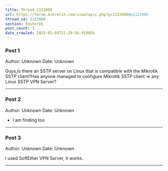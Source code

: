 ```yaml
---
title: Thread-1122080
url: https://forum.mikrotik.com/viewtopic.php?p=1122080#p1122080
thread_id: 1122080
section: RouterOS
post_count: 3
date_crawled: 2025-02-03T21:29:56.918056
---
```


### Post 1
Author: Unknown
Date: Unknown

Guys,Is there an SSTP server on Linux that is compatible with the Mikrotik SSTP client?Has anyone managed to configure Mikrotik SSTP client => any Linux SSTP VPN Server?

---
### Post 2
Author: Unknown
Date: Unknown

+ I am finding too

---
### Post 3
Author: Unknown
Date: Unknown

I used SoftEther VPN Server, it works.

---
